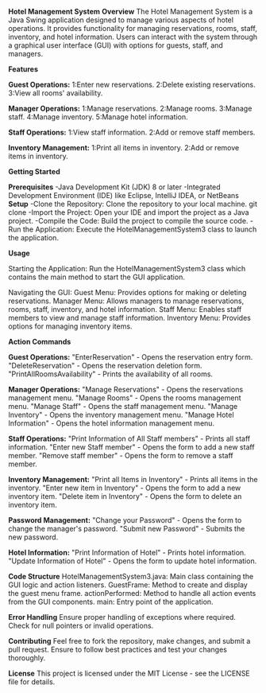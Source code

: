 **Hotel Management System**
**Overview**
The Hotel Management System is a Java Swing application designed to manage various aspects of hotel operations. It provides functionality for managing reservations, rooms, staff, inventory, and hotel information. Users can interact with the system through a graphical user interface (GUI) with options for guests, staff, and managers.

**Features**

**Guest Operations:**
1:Enter new reservations.
2:Delete existing reservations.
3:View all rooms' availability.

**Manager Operations:**
1:Manage reservations.
2:Manage rooms.
3:Manage staff.
4:Manage inventory.
5:Manage hotel information.

**Staff Operations:**
1:View staff information.
2:Add or remove staff members.

**Inventory Management:**
1:Print all items in inventory.
2:Add or remove items in inventory.

**Getting Started**

**Prerequisites**
-Java Development Kit (JDK) 8 or later
-Integrated Development Environment (IDE) like Eclipse, IntelliJ IDEA, or NetBeans
**Setup**
-Clone the Repository: Clone the repository to your local machine.
git clone <repository-url>
-Import the Project: Open your IDE and import the project as a Java project.
-Compile the Code: Build the project to compile the source code.
-Run the Application: Execute the HotelManagementSystem3 class to launch the application.

**Usage**

Starting the Application:
Run the HotelManagementSystem3 class which contains the main method to start the GUI application.

Navigating the GUI:
Guest Menu: Provides options for making or deleting reservations.
Manager Menu: Allows managers to manage reservations, rooms, staff, inventory, and hotel information.
Staff Menu: Enables staff members to view and manage staff information.
Inventory Menu: Provides options for managing inventory items.

**Action Commands**

**Guest Operations:**
"EnterReservation" - Opens the reservation entry form.
"DeleteReservation" - Opens the reservation deletion form.
"PrintAllRoomsAvailability" - Prints the availability of all rooms.

**Manager Operations:**
"Manage Reservations" - Opens the reservations management menu.
"Manage Rooms" - Opens the rooms management menu.
"Manage Staff" - Opens the staff management menu.
"Manage Inventory" - Opens the inventory management menu.
"Manage Hotel Information" - Opens the hotel information management menu.

**Staff Operations:**
"Print Information of All Staff members" - Prints all staff information.
"Enter new Staff member" - Opens the form to add a new staff member.
"Remove staff member" - Opens the form to remove a staff member.

**Inventory Management:**
"Print all Items in Inventory" - Prints all items in the inventory.
"Enter new item in Inventory" - Opens the form to add a new inventory item.
"Delete item in Inventory" - Opens the form to delete an inventory item.

**Password Management:**
"Change your Password" - Opens the form to change the manager's password.
"Submit new Password" - Submits the new password.

**Hotel Information:**
"Print Information of Hotel" - Prints hotel information.
"Update Information of Hotel" - Opens the form to update hotel information.

**Code Structure**
HotelManagementSystem3.java: Main class containing the GUI logic and action listeners.
GuestFrame: Method to create and display the guest menu frame.
actionPerformed: Method to handle all action events from the GUI components.
main: Entry point of the application.

**Error Handling**
Ensure proper handling of exceptions where required.
Check for null pointers or invalid operations.

**Contributing**
Feel free to fork the repository, make changes, and submit a pull request. Ensure to follow best practices and test your changes thoroughly.

**License**
This project is licensed under the MIT License - see the LICENSE file for details.

